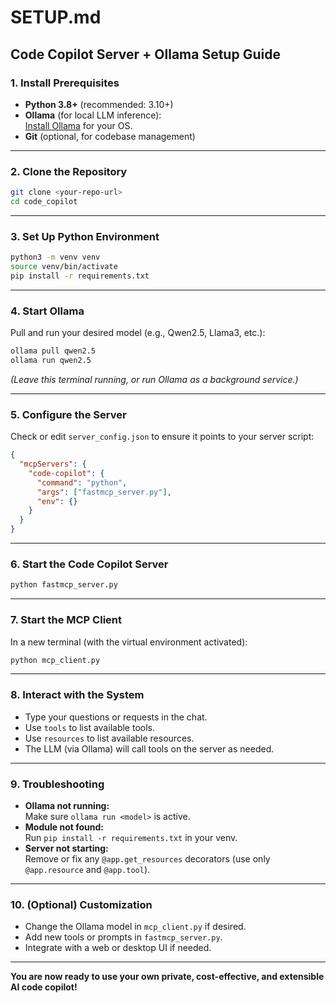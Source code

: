 # SETUP.md

## Code Copilot Server + Ollama Setup Guide

### 1. **Install Prerequisites**

- **Python 3.8+** (recommended: 3.10+)
- **Ollama** (for local LLM inference):  
  [Install Ollama](https://ollama.com/download) for your OS.
- **Git** (optional, for codebase management)

---

### 2. **Clone the Repository**

```bash
git clone <your-repo-url>
cd code_copilot
```

---

### 3. **Set Up Python Environment**

```bash
python3 -m venv venv
source venv/bin/activate
pip install -r requirements.txt
```

---

### 4. **Start Ollama**

Pull and run your desired model (e.g., Qwen2.5, Llama3, etc.):

```bash
ollama pull qwen2.5
ollama run qwen2.5
```
*(Leave this terminal running, or run Ollama as a background service.)*

---

### 5. **Configure the Server**

Check or edit `server_config.json` to ensure it points to your server script:

```json
{
  "mcpServers": {
    "code-copilot": {
      "command": "python",
      "args": ["fastmcp_server.py"],
      "env": {}
    }
  }
}
```

---

### 6. **Start the Code Copilot Server**

```bash
python fastmcp_server.py
```

---

### 7. **Start the MCP Client**

In a new terminal (with the virtual environment activated):

```bash
python mcp_client.py
```

---

### 8. **Interact with the System**

- Type your questions or requests in the chat.
- Use `tools` to list available tools.
- Use `resources` to list available resources.
- The LLM (via Ollama) will call tools on the server as needed.

---

### 9. **Troubleshooting**

- **Ollama not running:**  
  Make sure `ollama run <model>` is active.
- **Module not found:**  
  Run `pip install -r requirements.txt` in your venv.
- **Server not starting:**  
  Remove or fix any `@app.get_resources` decorators (use only `@app.resource` and `@app.tool`).

---

### 10. **(Optional) Customization**

- Change the Ollama model in `mcp_client.py` if desired.
- Add new tools or prompts in `fastmcp_server.py`.
- Integrate with a web or desktop UI if needed.

---

**You are now ready to use your own private, cost-effective, and extensible AI code copilot!**
